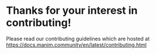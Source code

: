 
# Thanks for your interest in contributing!

Please read our contributing guidelines which are hosted at
https://docs.manim.community/en/latest/contributing.html
